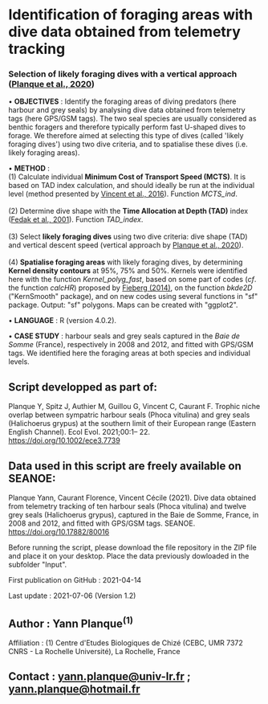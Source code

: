 # Identification of foraging areas with dive data obtained from telemetry tracking
### Selection of likely foraging dives with a vertical approach ([Planque et al., 2020](https://doi.org/10.1007/s00227-019-3636-8))
• **OBJECTIVES** : Identify the foraging areas of diving predators (here harbour and grey seals) by analysing dive data obtained from telemetry tags (here GPS/GSM tags). The two seal species are usually considered as benthic foragers and therefore typically perform fast U-shaped dives to forage. We therefore aimed at selecting this type of dives (called 'likely foraging dives') using two dive criteria, and to spatialise these dives (i.e. likely foraging areas).

• **METHOD** : 
<br>(1) Calculate individual **Minimum Cost of Transport Speed (MCTS)**. It is based on TAD index calculation, and should ideally be run at the individual level (method presented by [Vincent et al., 2016](https://doi.org/10.1093/icesjms/fsw102)). Function *MCTS_ind*. </br>
<br>(2) Determine dive shape with the **Time Allocation at Depth (TAD)** index ([Fedak et al., 2001](https://doi.org/10.1111/j.1748-7692.2001.tb00982.x)). Function *TAD_index*.</br>
<br>(3) Select **likely foraging dives** using two dive criteria: dive shape (TAD) and vertical descent speed (vertical approach by [Planque et al., 2020](https://doi.org/10.1007/s00227-019-3636-8)).</br>
<br>(4) **Spatialise foraging areas** with likely foraging dives, by determining **Kernel density contours** at 95%, 75% and 50%. Kernels were identified here with the function *Kernel_polyg_fast*, based on some part of codes (*cf*. the function *calcHR*) proposed by [Fieberg (2014)](http://dx.doi.org/10.13020/D6G59W), on the function *bkde2D* ("KernSmooth" package), and on new codes using several functions in "sf" package. Output: "sf" polygons. Maps can be created with "ggplot2".</br>

• **LANGUAGE** : R (version 4.0.2).

• **CASE STUDY** : harbour seals and grey seals captured in the *Baie de Somme* (France), respectively in 2008 and 2012, and fitted with GPS/GSM tags. We identified here the foraging areas at both species and individual levels.

## Script developped as part of: 
Planque Y, Spitz J, Authier M, Guillou G, Vincent C, Caurant F. Trophic niche overlap between sympatric harbour seals (Phoca vitulina) and grey seals (Halichoerus grypus) at the southern limit of their European range (Eastern English Channel). Ecol Evol. 2021;00:1– 22. https://doi.org/10.1002/ece3.7739

## Data used in this script are freely available on SEANOE:
Planque Yann, Caurant Florence, Vincent Cécile (2021). Dive data obtained from telemetry tracking of ten harbour seals (Phoca vitulina) and twelve grey seals (Halichoerus grypus), captured in the Baie de Somme, France, in 2008 and 2012, and fitted with GPS/GSM tags. SEANOE. https://doi.org/10.17882/80016

Before running the script, please download the file repository in the ZIP file and place it on your desktop. Place the data previously dowloaded in the subfolder "Input".

First publication on GitHub : 2021-04-14

Last update : 2021-07-06 (Version 1.2)

## Author : Yann Planque<sup>(1)</sup>
 Affiliation :
    (1) Centre d'Etudes Biologiques de Chizé (CEBC, UMR 7372 CNRS - La Rochelle Université), La Rochelle, France

## Contact : yann.planque@univ-lr.fr ; yann.planque@hotmail.fr

